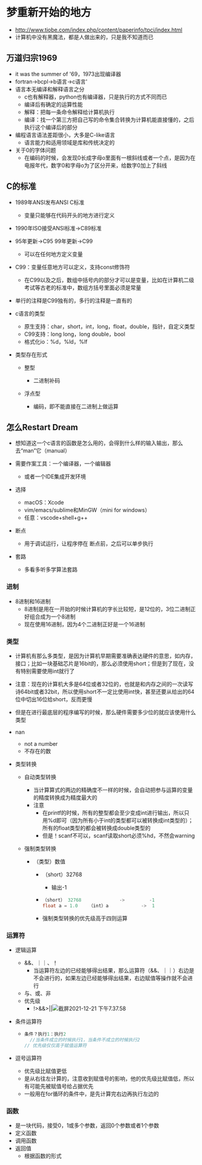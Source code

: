 # 梦重新开始的地方

- http://www.tiobe.com/index.php/content/paperinfo/tpci/index.html
- 计算机中没有黑魔法，都是人做出来的，只是我不知道而已

## 万道归宗1969

- it was the summer of '69，1973出现编译器
- fortran->bcpl->b语言->c语言'
- 语言本无编译和解释语言之分
  - c也有解释器，python也有编译器，只是执行的方式不同而已
  - 编译后有确定的运算性能
  - 解释：把每一条命令解释给计算机执行
  - 编译：找一个第三方把自己写的命令集合转换为计算机能直接懂的，之后执行这个编译后的部分
- 编程语言语法差距很小，大多是C-like语言
  - 语言能力和适用领域是库和传统决定的
- 关于0的字体问题
  - 在编码的时候，会发现0长成字母o里面有一根斜线或者一个点，是因为在电报年代，数字0和字母o为了区分开来，给数字0加上了斜线
  

## C的标准

- 1989年ANSI发布ANSI C标准
  - 变量只能够在代码开头的地方进行定义
- 1990年ISO接受ANSI标准->C89标准
- 95年更新->C95      99年更新->C99
  - 可以在任何地方定义变量
- C99：变量任意地方可以定义，支持const修饰符
  - 在C99以及之后，数组中括号内的部分才可以是变量，比如在计算机二级考试等古老的标准中，数组方括号里面必须是常量

- 单行的注释是C99独有的，多行的注释是一直有的
- c语言的类型
  - 原生支持：char，short，int，long，float，double，指针，自定义类型
  - C99支持：long long，long double，bool
  - 格式化io：%d，%ld，%lf
- 类型存在形式
  - 整型
    - 二进制补码

  - 浮点型
    - 编码，即不能直接在二进制上做运算

## 怎么Restart Dream

- 想知道这一个c语言的函数是怎么用的，会得到什么样的输入输出，那么去“man”它（manual）

- 需要作案工具：一个编译器，一个编辑器
  - 或者一个IDE集成开发环境
- 选择
  - macOS：Xcode
  - vim/emacs/sublime和MinGW（mini for windows）
  - 任意：vscode+shell+g++
- 断点
  - 用于调试运行，让程序停在 断点前，之后可以单步执行
- 套路
  - 多看多听多学算法套路

### 进制

- 8进制和16进制
  - 8进制是用在一开始的时候计算机的字长比较短，是12位的，3位二进制正好组合成为一个8进制
  - 现在使用16进制，因为4个二进制正好是一个16进制



### 类型

-  计算机有那么多类型，是因为计算机早期需要准确表达硬件的意思，如内存，接口；比如一块基础芯片是16bit的，那么必须使用short；但是到了现在，没有特别需要使用int就行了

  - 注意：现在的计算机大多是64位或者32位的，也就是和内存之间的一次读写诗64bit或者32bit，所以使用short不一定比使用int快，甚至还要从给出的64位中切出16位给short，反而更慢
  - 但是在进行最底层的程序编写的时候，那么硬件需要多少位的就应该使用什么类型

- nan

  - not a number
  - 不存在的数

- 类型转换

  - 自动类型转换

    - 当计算算式的两边的精确度不一样的时候，会自动把参与运算的变量的精度转换成为精度最大的
    - 注意
      - 在printf的时候，所有的整型都会至少变成int进行输出，所以只用%d即可（因为所有小于int的类型都可以被转换成int类型的）；所有的float类型的都会被转换成double类型的
      - 但是！scanf不可以，scanf读取short必须%hd，不然会warning

  - 强制类型转换

    - （类型）数值

      - （short）32768

        - 输出-1

      - ```c
        （short） 32768              ->         -1
        float a = 1.0    （int）a            ->  1
        ```

      - 强制类型转换的优先级高于四则运算

### 运算符

- 逻辑运算
  - &&、｜｜、！
    - 当运算符左边的已经能够得出结果，那么运算符（&&、｜｜）右边是不会进行的，如果左边已经能够得出结果，右边赋值等操作就不会进行
  - 与、或、非
  - 优先级
    - !>&&>||![截屏2021-12-21 下午7.37.58](https://tva1.sinaimg.cn/large/008i3skNly1gxlosaq8gwj31340sywge.jpg)

- 条件运算符

  - ```c
    条件？执行1：执行2
      //当条件成立的时候执行1，当条件不成立的时候执行2
    // 优先级仅仅高于赋值运算符
    ```

- 逗号运算符

  - 优先级比赋值更低
  - 是从右往左计算的，注意收到赋值号的影响，他的优先级比赋值低，所以有可能先被赋值号给占据优先
  - 一般用在for循环的条件中，是先计算完右边再执行左边的

### 函数

- 是一块代码，接受0，1或多个参数，返回0个参数或者1个参数
- 定义函数
- 调用函数
- 返回值
  - 根据函数的形式

